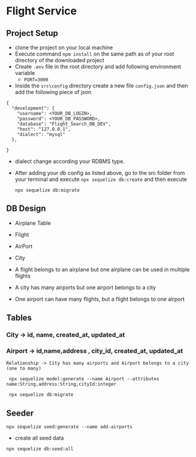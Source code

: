 # Flight Service

## Project Setup
- clone the project on your local machine 
- Execute command `npm install` on the same path as of your root directory of the downloaded project
- Create `.env` file in the root  directory and add following environment variable
  - `PORT=3000`
- Inside the `src\config` directory create a new file `config.json` and then add the following piece of json
```
{
  "development": {
    "username": <YOUR_DB_LOGIN>,
    "password": <YOUR_DB_PASSWORD>,
    "database": "Flight_Search_DB_DEV",
    "host": "127.0.0.1",
    "dialect": "mysql"
  },
  
}
```
- dialect change according your RDBMS type.
- After adding your db config as listed above, go to the src folder from your terminal and execute `npx sequelize db:create` and then execute  



  `npx sequelize db:migrate`

## DB Design
  - Airplane Table
  - Flight
  - AirPort
  - City

  - A flight belongs to an  airplane but one airplane can be used in multiple flights
  - A city has many airports but one airport belongs to a city 
  - One airport can have many flights, but a flight belongs to one airport
  
## Tables

### City -> id, name, created_at, updated_at
### Airport -> id,name,address , city_id, created_at, updated_at
    Relationship -> City has many airports and Airport belongs to a city (one to many)

```
 npx sequelize model:generate --name Airport --attributes name:String,address:String,cityId:integer

```
```
 npx sequelize db:migrate
 ```
 ## Seeder

```
npx sequelize seed:generate --name add-airports

```
- create all seed data 

```
npx sequelize db:seed:all

```